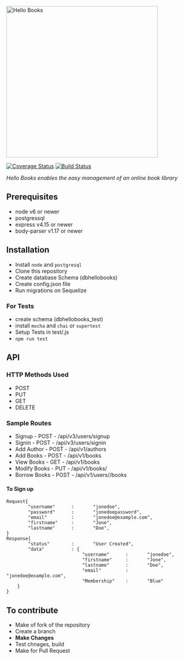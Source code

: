 <p><a href="https://fidelisojeah.github.io">
<img alt="Hello Books" src="https://fidelisojeah.github.io/assets/home_books_logo.svg" width="400">
</a></p>
<!--# Hello-Books -->
<a href='https://coveralls.io/github/fidelisojeah/Hello-Books?branch=master'><img src='https://coveralls.io/repos/github/fidelisojeah/Hello-Books/badge.svg?branch=master' alt='Coverage Status' /></a>
<a href="https://travis-ci.org/fidelisojeah/Hello-Books"><img src="https://travis-ci.org/fidelisojeah/Hello-Books.svg?branch=develop" alt="Build Status" /></a>

*Hello Books enables the easy management of an online book library*

## Prerequisites
- node v6 or newer
- postgressql
- express v4.15 or newer
- body-parser v1.17 or newer

## Installation
- Install `node` and `postgresql`
- Clone this repository
- Create database Schema (dbhellobooks)
- Create config.json file
- Run migrations on Sequelize

### For Tests
- create schema (dbhellobooks_test)
- install `mocha` and `chai` or `supertest`
- Setup Tests in test/.js
- `npm run test`

## API

### HTTP Methods Used
- POST
- PUT
- GET
- DELETE

### Sample Routes
- Signup         - POST          - /api/v3/users/signup
- Signin         - POST          - /api/v3/users/signin
- Add Author     - POST          - /api/v1/authors
- Add Books      - POST          - /api/v1/books
- View Books     - GET           - /api/v1/books
- Modify Books   - PUT           - /api/v1/books/<bookId>
- Borrow Books   - POST          - /api/v1/users/<userId>/books

#### To Sign up
```
Request{
        "username"      :       "jonedoe",
        "password"      :       "jonedoepassword",
        "email"         :       "jonedoe@example.com",
        "firstname"     :       "Jone",
        "lastname"      :       "Doe",
}
Response{
        "status"        :       "User Created",
        "data"          : {
                            "username"      :       "jonedoe",
                            "firstname"     :       "Jone",
                            "lastname"      :       "Doe",
                            "email"         :       "jonedoe@example.com",
                            "Membership"    :       "Blue" 
    }
}
```


## To contribute
- Make of fork of the repository
- Create a branch
- **Make Changes**
- Test chnages, build
- Make for Pull Request

